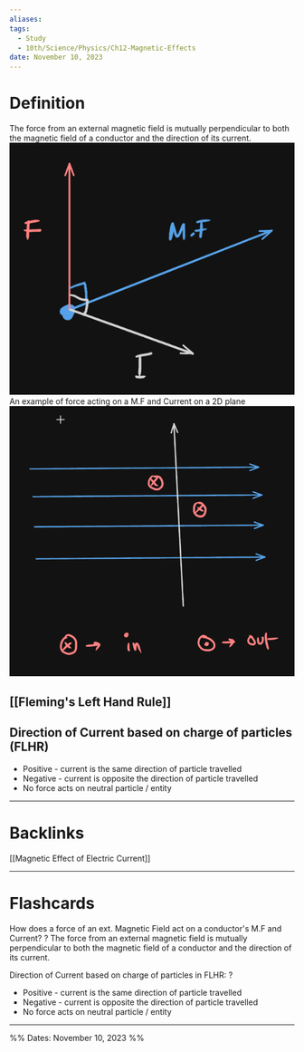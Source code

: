 ```yaml
---
aliases: 
tags:
  - Study
  - 10th/Science/Physics/Ch12-Magnetic-Effects
date: November 10, 2023
---
```

# Definition
The force from an external magnetic field is mutually perpendicular to both the magnetic field of a conductor and the direction of its current.
![500](assets/pasted-image-20231111203323-3d94643104c950c435662233c95d2c1e.png)
An example of force acting on a M.F and Current on a 2D plane
![500](assets/pasted-image-20231111203058-35da8211e0d7e2f07359bf68f8b3f5eb.png)
## [[Fleming's Left Hand Rule]]
## Direction of Current based on charge of particles (FLHR)
- Positive - current is the same direction of particle travelled
- Negative - current is opposite the direction of particle travelled
- No force acts on neutral particle / entity

---
# Backlinks
[[Magnetic Effect of Electric Current]]

---
# Flashcards

How does a force of an ext. Magnetic Field act on a conductor's M.F and Current?
?
The force from an external magnetic field is mutually perpendicular to both the magnetic field of a conductor and the direction of its current.
<!--SR:!2024-10-27,236,280-->

Direction of Current based on charge of particles in FLHR:
?
- Positive - current is the same direction of particle travelled
- Negative - current is opposite the direction of particle travelled
- No force acts on neutral particle / entity
<!--SR:!2024-03-30,78,264-->

---

%%
Dates: November 10, 2023
%%